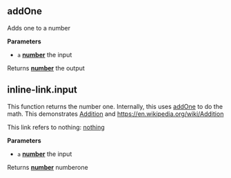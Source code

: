 <!-- Generated by documentation.js. Update this documentation by updating the source code. -->

## addOne

Adds one to a number

**Parameters**

-   `a` **[number](https://developer.mozilla.org/en-US/docs/Web/JavaScript/Reference/Global_Objects/Number)** the input

Returns **[number](https://developer.mozilla.org/en-US/docs/Web/JavaScript/Reference/Global_Objects/Number)** the output

## inline-link.input

This function returns the number one. Internally, this uses
[addOne](#addone) to do the math. This demonstrates
[Addition](https://en.wikipedia.org/wiki/Addition)
and <https://en.wikipedia.org/wiki/Addition>

This link refers to nothing: [nothing](nothing)

**Parameters**

-   `a` **[number](https://developer.mozilla.org/en-US/docs/Web/JavaScript/Reference/Global_Objects/Number)** the input

Returns **[number](https://developer.mozilla.org/en-US/docs/Web/JavaScript/Reference/Global_Objects/Number)** numberone
